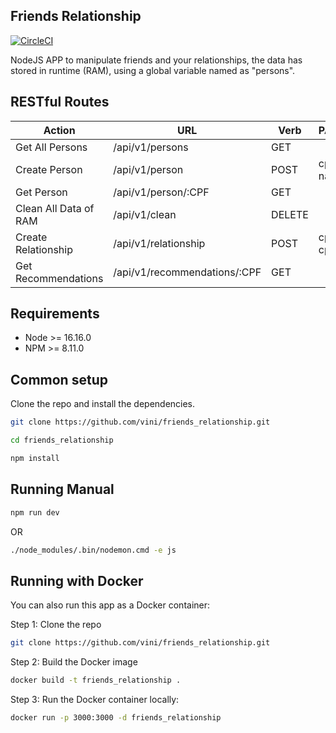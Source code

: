 ## Friends Relationship

[![CircleCI](https://img.shields.io/circleci/project/github/contentful/the-example-app.nodejs.svg)](https://circleci.com/gh/contentful/the-example-app.nodejs)

NodeJS APP to manipulate friends and your relationships, the data has stored in runtime (RAM),
using a global variable named as "persons".


## RESTful Routes

| **Action**            | **URL**                      | **Verb** | **PAYLOAD** | 
|-----------------------|------------------------------|----------|-------------|
| Get All Persons       | /api/v1/persons              | GET      |             |
| Create Person         | /api/v1/person               | POST     | cpf, name   |
| Get Person            | /api/v1/person/:CPF          | GET      |             | 
| Clean All Data of RAM | /api/v1/clean                | DELETE   |             |
| Create Relationship   | /api/v1/relationship         | POST     | cpf1, cpf2  |  
| Get Recommendations   | /api/v1/recommendations/:CPF | GET      |             |  


## Requirements

* Node >= 16.16.0
* NPM >= 8.11.0

## Common setup

Clone the repo and install the dependencies.

```bash
git clone https://github.com/vini/friends_relationship.git
```

```bash
cd friends_relationship
```

```bash
npm install
```

## Running Manual
```bash
npm run dev
```

OR

```bash
./node_modules/.bin/nodemon.cmd -e js
```

## Running with Docker
You can also run this app as a Docker container:

Step 1: Clone the repo

```bash
git clone https://github.com/vini/friends_relationship.git
```

Step 2: Build the Docker image

```bash
docker build -t friends_relationship .
```

Step 3: Run the Docker container locally:

```bash
docker run -p 3000:3000 -d friends_relationship
```